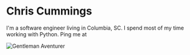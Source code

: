 # Chris Cummings

I'm a software engineer living in Columbia, SC. I spend most of my time working with Python. Ping me at <span id="contact"></span>

![Gentleman Aventurer](assets/images/chris_cummings.jpg)

<script>
var myStuff = {
	// Generates an email link to hopefully stymie spam scrappers.
	generateEmailLink: function(element){
		var address = ['net', '.', 'chriscummings', '@', 'chris'].reverse().join('');

		var mailLink = $('<a/>')
			.attr({href: 'mailto:' + address})
			.text(address);

		element.append(mailLink);
	}
};

$(document).ready(function(){
	myStuff.generateEmailLink($('#contact'));
});
</script>



